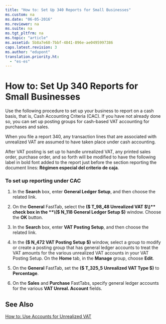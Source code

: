 ```yaml
---
title: "How to: Set Up 340 Reports for Small Businesses"
ms.custom: na
ms.date: "06-05-2016"
ms.reviewer: na
ms.suite: na
ms.tgt_pltfrm: na
ms.topic: "article"
ms.assetid: 5b8a7e68-7bbf-4841-896e-ae0495997386
caps.latest.revision: 3
ms.author: "edupont"
translation.priority.ht: 
  - "es-es"
---
```

# How to: Set Up 340 Reports for Small Businesses
Use the following procedure to set up your business to report on a cash basis, that is, Cash Accounting Criteria \(CAC\). If you have not already done so, you can set up posting groups for cash\-based VAT accounting for purchases and sales.  
  
 When you file a report 340, any transaction lines that are associated with unrealized VAT are assumed to have taken place under cash accounting.  
  
 After VAT posting is set up to handle unrealized VAT, any printed sales order, purchase order, and so forth will be modified to have the following label in bold font added to the report just before the section reporting the document lines: **Régimen especial del criterio de caja**.  
  
### To set up reporting under CAC  
  
1.  In the **Search** box, enter **General Ledger Setup**, and then choose the related link.  
  
2.  On the **General** FastTab, select the **\($ T\_98\_48 Unrealized VAT $\)** check box in the **\($ N\_118 General Ledger Setup $\)** window. Choose the **OK** button.  
  
3.  In the **Search** box, enter **VAT Posting Setup**, and then choose the related link.  
  
4.  In the **\($ N\_472 VAT Posting Setup $\)** window, select a group to modify or create a posting group that has general ledger accounts to treat the VAT amounts for the various unrealized VAT accounts in your VAT Posting Setup. On the **Home** tab, in the **Manage** group, choose **Edit**.  
  
5.  On the **General** FastTab, set the **\($ T\_325\_5 Unrealized VAT Type $\)** to **Percentage**.  
  
6.  On the **Sales** and **Purchase** FastTabs, specify general ledger accounts for the various **VAT Unreal. Account** fields.  
  
## See Also  
 [How to: Use Accounts for Unrealized VAT](../../Finance/how-to-use-accounts-for-unrealized-vat.md)